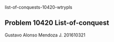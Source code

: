 list-of-conquests-10420-wtrypls

## Problem 10420 List-of-conquest

Gustavo Alonso Mendoza J.   201610321